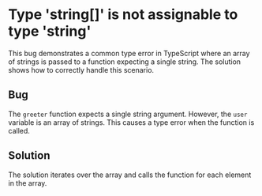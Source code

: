 # Type 'string[]' is not assignable to type 'string'
This bug demonstrates a common type error in TypeScript where an array of strings is passed to a function expecting a single string.  The solution shows how to correctly handle this scenario.

## Bug
The `greeter` function expects a single string argument. However, the `user` variable is an array of strings.  This causes a type error when the function is called.

## Solution
The solution iterates over the array and calls the function for each element in the array.